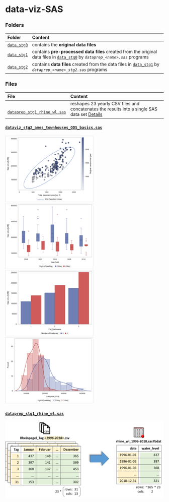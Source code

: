 # data-viz-SAS

### Folders

<table>

<thead>
<tr>
<th align="left">Folder</th>
<th align="left">Content</th>
</tr>
</thead>

<tbody>


<!-- data_stg0 -->
<tr>

<td align="left">
<code><a target="_blank" rel="noopener noreferrer" href='https://github.com/j-honnacker/data-viz-SAS/tree/master/data_stg0'>data_stg0</a></code>
</td>

<td align="left">
contains the <strong>original data files</strong>
</td>
</tr>


<!-- data_stg1 -->
<tr>

<td align="left">
<code><a target="_blank" rel="noopener noreferrer" href='https://github.com/j-honnacker/data-viz-SAS/tree/master/data_stg1'>data_stg1</a></code>
</td>

<td align="left">
contains <strong>pre-processed data files</strong> created from the original data files in <code><a target="_blank" rel="noopener noreferrer" href='https://github.com/j-honnacker/data-viz-SAS/tree/master/data_stg0'>data_stg0</a></code> by <code><em>dataprep_&ltname&gt.sas</em></code> programs
</td>
</tr>


<!-- data_stg2 -->
<tr>

<td align="left">
<code><a target="_blank" rel="noopener noreferrer" href='https://github.com/j-honnacker/data-viz-SAS/tree/master/data_stg2'>data_stg2</a></code>
</td>

<td align="left">
contains <strong>data files</strong> created from the data files in <code><a target="_blank" rel="noopener noreferrer" href='https://github.com/j-honnacker/data-viz-SAS/tree/master/data_stg1'>data_stg1</a></code> by <code><em>dataprep_&ltname&gt_stg2.sas</em></code> programs
</td>
</tr>


</tbody>

</table>



### Files

<table>

<thead>
<tr>
<th align="left">File</th>
<th align="left">Content</th>
</tr>
</thead>

<tbody>


<!-- dataprep_stg1_rhine_wl.sas -->
<tr>

<td align="left">
<code><a target="_blank" rel="noopener noreferrer" href="https://github.com/j-honnacker/data-viz-SAS/blob/master/dataprep_stg1_rhine_wl.sas">
dataprep_stg1_rhine_wl.sas
</a></code>
</td>

<td align="left">
reshapes 23 yearly CSV files and concatenates the results into a single SAS data set <a href="#dataprep_stg1_ames_wl">Details</a>
</td>

</tr>

</tbody>

</table>


<!-- Details: dataviz_stg2_ames_townhouses.sas --> 

#### <a target="_blank" rel="noopener noreferrer" href='https://github.com/j-honnacker/data-viz-SAS/tree/master/dataviz_stg2_ames_townhouses_ODS_basics.sas'>`dataviz_stg2_ames_townhouses_ODS_basics.sas`</a>

<img src="https://github.com/j-honnacker/data-viz-SAS/blob/README/viz_stg2_ames_townhouses_ODS_basics_scatter.png" alt="Scatter Plot with Prediction Ellipse" width="280"/><img src="https://github.com/j-honnacker/data-viz-SAS/blob/README/viz_stg2_ames_townhouses_ODS_basics_box.png" alt="Box Plots, grouped" width="280"/><img src="https://github.com/j-honnacker/data-viz-SAS/blob/README/viz_stg2_ames_townhouses_ODS_basics_bar.png" alt="Bar Plot, grouped" width="280"/><img src="https://github.com/j-honnacker/data-viz-SAS/blob/README/viz_stg2_ames_townhouses_ODS_basics_histogram.png" alt="Histograms, overlayed" width="280"/>



<!-- Details: dataprep_stg1_rhine_wl.sas -->

#### <a id='dataprep_stg1_ames_wl' target="_blank" rel="noopener noreferrer" href='https://github.com/j-honnacker/data-viz-SAS/tree/master/dataprep_stg1_rhine_wl.sas'>`dataprep_stg1_rhine_wl.sas`</a>

<p align="center">
  <img src="https://github.com/j-honnacker/data-viz-SAS/blob/README/dataprep_stg1_rhine_wl.png" alt="" width="600"/>
</p>